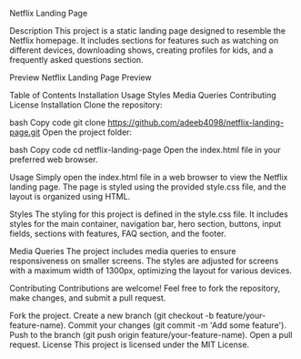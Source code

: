 Netflix Landing Page

Description
This project is a static landing page designed to resemble the Netflix homepage. It includes sections for features such as watching on different devices, downloading shows, creating profiles for kids, and a frequently asked questions section.

Preview
Netflix Landing Page Preview

Table of Contents
Installation
Usage
Styles
Media Queries
Contributing
License
Installation
Clone the repository:

bash
Copy code
git clone https://github.com/adeeb4098/netflix-landing-page.git
Open the project folder:

bash
Copy code
cd netflix-landing-page
Open the index.html file in your preferred web browser.

Usage
Simply open the index.html file in a web browser to view the Netflix landing page. The page is styled using the provided style.css file, and the layout is organized using HTML.

Styles
The styling for this project is defined in the style.css file. It includes styles for the main container, navigation bar, hero section, buttons, input fields, sections with features, FAQ section, and the footer.

Media Queries
The project includes media queries to ensure responsiveness on smaller screens. The styles are adjusted for screens with a maximum width of 1300px, optimizing the layout for various devices.

Contributing
Contributions are welcome! Feel free to fork the repository, make changes, and submit a pull request.

Fork the project.
Create a new branch (git checkout -b feature/your-feature-name).
Commit your changes (git commit -m 'Add some feature').
Push to the branch (git push origin feature/your-feature-name).
Open a pull request.
License
This project is licensed under the MIT License.
